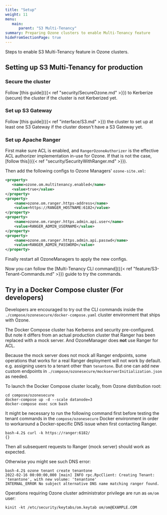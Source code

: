 ```yaml
---
title: "Setup"
weight: 11
menu:
   main:
      parent: "S3 Multi-Tenancy"
summary: Preparing Ozone clusters to enable Multi-Tenancy feature
hideFromSectionPage: true
---
```

<!---
  Licensed to the Apache Software Foundation (ASF) under one or more
  contributor license agreements.  See the NOTICE file distributed with
  this work for additional information regarding copyright ownership.
  The ASF licenses this file to You under the Apache License, Version 2.0
  (the "License"); you may not use this file except in compliance with
  the License.  You may obtain a copy of the License at

      http://www.apache.org/licenses/LICENSE-2.0

  Unless required by applicable law or agreed to in writing, software
  distributed under the License is distributed on an "AS IS" BASIS,
  WITHOUT WARRANTIES OR CONDITIONS OF ANY KIND, either express or implied.
  See the License for the specific language governing permissions and
  limitations under the License.
-->

Steps to enable S3 Multi-Tenancy feature in Ozone clusters.


## Setting up S3 Multi-Tenancy for production

### Secure the cluster

Follow [this guide]({{< ref "security/SecureOzone.md" >}}) to Kerberize (secure) the cluster if the cluster is not Kerberized yet.

### Set up S3 Gateway

Follow [this guide]({{< ref "interface/S3.md" >}}) the cluster to set up at least one S3 Gateway if the cluster doesn't have a S3 Gateway yet.

### Set up Apache Ranger

First make sure ACL is enabled, and `RangerOzoneAuthorizer` is the effective ACL authorizer implementation in-use for Ozone.
If that is not the case, [follow this]({{< ref "security/SecurityWithRanger.md" >}}). 

Then add the following configs to Ozone Managers' `ozone-site.xml`:

```xml
<property>
   <name>ozone.om.multitenancy.enabled</name>
   <value>true</value>
</property>
<property>
	<name>ozone.om.ranger.https-address</name>
	<value>https://RANGER_HOSTNAME:6182</value>
</property>
<property>
	<name>ozone.om.ranger.https.admin.api.user</name>
	<value>RANGER_ADMIN_USERNAME</value>
</property>
<property>
	<name>ozone.om.ranger.https.admin.api.passwd</name>
	<value>RANGER_ADMIN_PASSWORD</value>
</property>
```

Finally restart all OzoneManagers to apply the new configs.

Now you can follow the [Multi-Tenancy CLI command]({{< ref "feature/S3-Tenant-Commands.md" >}}) guide to try the commands. 


## Try in a Docker Compose cluster (For developers)

Developers are encouraged to try out the CLI commands inside the `./compose/ozonesecure/docker-compose.yaml` cluster environment that ships with Ozone.

The Docker Compose cluster has Kerberos and security pre-configured.
But note it differs from an actual production cluster that Ranger has been replaced with a mock server. And OzoneManager does **not** use Ranger for ACL.

Because the mock server does not mock all Ranger endpoints, some operations that works for a real Ranger deployment will not work by default. e.g. assigning users to a tenant other than `tenantone`.
But one can add new custom endpoints in `./compose/ozonesecure/mockserverInitialization.json` as needed.

To launch the Docker Compose cluster locally, from Ozone distribution root:

```shell
cd compose/ozonesecure
docker-compose up -d --scale datanode=3
docker-compose exec scm bash
```

It might be necessary to run the following command first before testing the tenant commands in the `compose/ozonesecure` Docker environment
in order to workaround a Docker-specific DNS issue when first contacting Ranger.

```shell
bash-4.2$ curl -k https://ranger:6182/
{}
```

Then all subsequent requests to Ranger (mock server) should work as expected.

Otherwise you might see such DNS error:

```shell
bash-4.2$ ozone tenant create tenantone
2022-02-16 00:00:00,000 [main] INFO rpc.RpcClient: Creating Tenant: 'tenantone', with new volume: 'tenantone'
INTERNAL_ERROR No subject alternative DNS name matching ranger found.
```


Operations requiring Ozone cluster administrator privilege are run as `om/om` user:

```shell
kinit -kt /etc/security/keytabs/om.keytab om/om@EXAMPLE.COM
```
